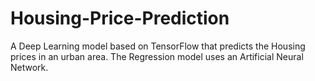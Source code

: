 # Housing-Price-Prediction
A Deep Learning model based on TensorFlow that predicts the Housing prices in an urban area. The Regression model uses an Artificial Neural Network.
